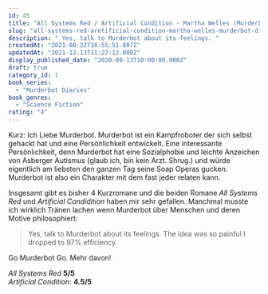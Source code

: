 ```yaml
---
id: 45
title: "All Systems Red / Artificial Condition - Martha Welles (Murderbot Diaries #1 / #2)"
slug: "all-systems-red-aretificial-condition-martha-welles-murderbot-diaries-1-2"
description: " Yes, talk to Murderbot about its feelings. "
createdAt: "2021-08-22T18:55:51.807Z"
updatedAt: "2021-12-13T11:27:12.000Z"
display_published_date: "2020-09-13T10:00:00.000Z"
draft: true
category_id: 1
book_series:
  - "Murderbot Diaries"
book_genres:
  - "Science Fiction"
rating: "4"
---
```


Kurz: Ich Liebe Murderbot. Murderbot ist ein Kampfroboter der sich selbst gehackt hat und eine Persönlichkeit entwickelt. Eine interessante Persönlichkeit, denn Murderbot hat eine Sozialphobie und leichte Anzeichen von Asberger Autismus (glaub ich, bin kein Arzt. Shrug.) und würde eigentlich am liebsten den ganzen Tag seine Soap Operas gucken. Murderbot ist also ein Charakter mit dem fast jeder relaten kann. 

Insgesamt gibt es bisher 4 Kurzromane und die beiden Romane *All Systems Red* und *Artificial Condidition* haben mir sehr gefallen. Manchmal musste ich wirklich Tränen lachen wenn Murderbot über Menschen und deren Motive philosophiert:

> Yes, talk to Murderbot about its feelings. The idea was so painful I dropped to 97% efficiency.

Go Murderbot Go. Mehr davon!

*All Systems Red* **5/5**\
*Artificial Condition*: **4.5/5**